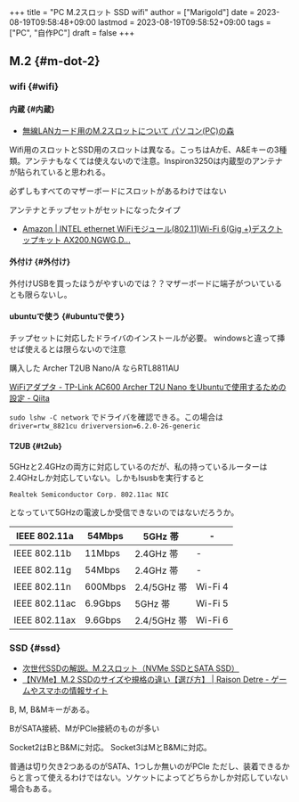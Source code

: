 +++
title = "PC M.2スロット SSD wifi"
author = ["Marigold"]
date = 2023-08-19T09:58:48+09:00
lastmod = 2023-08-19T09:58:52+09:00
tags = ["PC", "自作PC"]
draft = false
+++

## M.2 {#m-dot-2}


### wifi {#wifi}


#### 内蔵 {#内蔵}

-   [無線LANカード用のM.2スロットについて パソコン(PC)の森](https://pcnomori.blog.fc2.com/blog-entry-604.html)

Wifi用のスロットとSSD用のスロットは異なる。こっちはAかE、A&amp;Eキーの3種類。アンテナもなくては使えないので注意。Inspiron3250は内蔵型のアンテナが貼られていると思われる。

必ずしもすべてのマザーボードにスロットがあるわけではない

アンテナとチップセットがセットになったタイプ

-   [Amazon | INTEL ethernet WiFiモジュール(802.11)Wi-Fi 6(Gig +)デスクトップキット AX200.NGWG.D...](https://www.amazon.co.jp/dp/B085M7VPDP/?coliid=I38WRCZGBEUHOD&colid=1PEPFMTAKMN9S&psc=1&ref_=list_c_wl_lv_ov_lig_dp_it)


#### 外付け {#外付け}

外付けUSBを買ったほうがやすいのでは？？マザーボードに端子がついているとも限らないし。


#### ubuntuで使う {#ubuntuで使う}

チップセットに対応したドライバのインストールが必要。
windowsと違って挿せば使えるとは限らないので注意

購入した Archer T2UB Nano/A ならRTL8811AU

[WiFiアダプタ - TP-Link AC600 Archer T2U Nano をUbuntuで使用するための設定 - Qiita](https://qiita.com/orphiria/items/da639237bdc47792581a)

`sudo lshw -C network` でドライバを確認できる。この場合は `driver=rtw_8821cu driverversion=6.2.0-26-generic`


#### T2UB {#t2ub}

5GHzと2.4GHzの両方に対応しているのだが、私の持っているルーターは2.4GHzしか対応していない。しかもlsusbを実行すると

```text
Realtek Semiconductor Corp. 802.11ac NIC
```

となっていて5GHzの電波しか受信できないのではないだろうか。

| IEEE 802.11a  | 54Mbps  | 5GHz 帯    | -       |
|---------------|---------|-----------|---------|
| IEEE 802.11b  | 11Mbps  | 2.4GHz 帯  | -       |
| IEEE 802.11g  | 54Mbps  | 2.4GHz 帯  | -       |
| IEEE 802.11n  | 600Mbps | 2.4/5GHz 帯 | Wi-Fi 4 |
| IEEE 802.11ac | 6.9Gbps | 5GHz 帯    | Wi-Fi 5 |
| IEEE 802.11ax | 9.6Gbps | 2.4/5GHz 帯 | Wi-Fi 6 |


### SSD {#ssd}

-   [次世代SSDの解説。M.2スロット（NVMe SSDとSATA SSD）](https://www.pasonisan.com/pc-storage/ssd-m2.html)
-   [【NVMe】M.2 SSDのサイズや規格の違い【選び方】 | Raison Detre - ゲームやスマホの情報サイト](https://volx.jp/m2-ssd-size-nvme)

B, M, B&amp;Mキーがある。

BがSATA接続、MがPCIe接続のものが多い

Socket2はBとB&amp;Mに対応。
Socket3はMとB&amp;Mに対応。

普通は切り欠き2つあるのがSATA、1つしか無いのがPCIe
ただし、装着できるからと言って使えるわけではない。ソケットによってどちらかしか対応していない場合もある。
